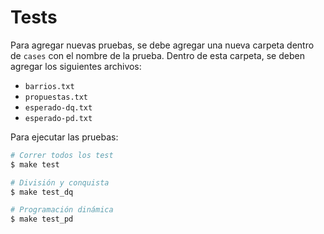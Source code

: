 # Tests

Para agregar nuevas pruebas, se debe agregar una nueva carpeta dentro de `cases` con el nombre de la prueba. Dentro de esta carpeta, se deben agregar los siguientes archivos:

- `barrios.txt`
- `propuestas.txt`
- `esperado-dq.txt`
- `esperado-pd.txt`

Para ejecutar las pruebas:

```bash
# Correr todos los test
$ make test

# División y conquista
$ make test_dq

# Programación dinámica
$ make test_pd
```
